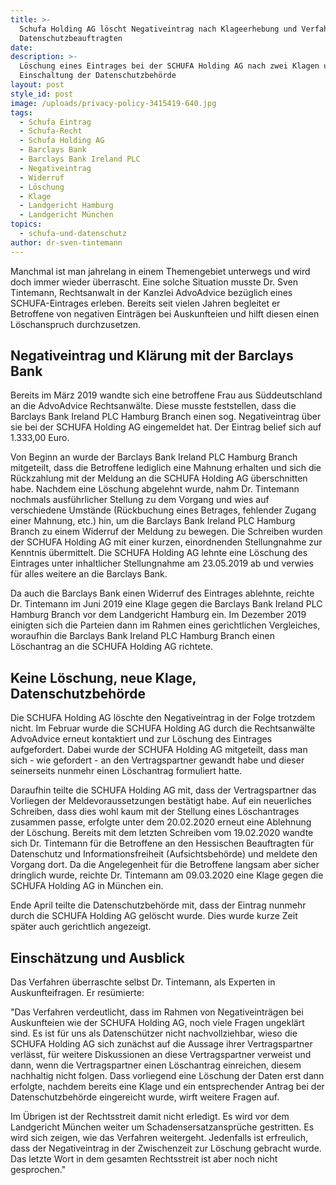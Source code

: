 ```yaml
---
title: >-
  Schufa Holding AG löscht Negativeintrag nach Klageerhebung und Verfahren beim
  Datenschutzbeauftragten
date:
description: >-
  Löschung eines Eintrages bei der SCHUFA Holding AG nach zwei Klagen und
  Einschaltung der Datenschutzbehörde
layout: post
style_id: post
image: /uploads/privacy-policy-3415419-640.jpg
tags:
  - Schufa Eintrag
  - Schufa-Recht
  - Schufa Holding AG
  - Barclays Bank
  - Barclays Bank Ireland PLC
  - Negativeintrag
  - Widerruf
  - Löschung
  - Klage
  - Landgericht Hamburg
  - Landgericht München
topics:
  - schufa-und-datenschutz
author: dr-sven-tintemann
---
```


Manchmal ist man jahrelang in einem Themengebiet unterwegs und wird doch immer wieder überrascht. Eine solche Situation musste Dr. Sven Tintemann, Rechtsanwalt in der Kanzlei AdvoAdvice bezüglich eines SCHUFA-Eintrages erleben. Bereits seit vielen Jahren begleitet er Betroffene von negativen Einträgen bei Auskunfteien und hilft diesen einen Löschanspruch durchzusetzen.&nbsp;

## Negativeintrag und Klärung mit der Barclays Bank

Bereits im März 2019 wandte sich eine betroffene Frau aus Süddeutschland an die AdvoAdvice Rechtsanwälte. Diese musste feststellen, dass die Barclays Bank Ireland PLC Hamburg Branch einen sog. Negativeintrag über sie bei der SCHUFA Holding AG eingemeldet hat. Der Eintrag belief sich auf 1.333,00 Euro.&nbsp;

Von Beginn an wurde der Barclays Bank Ireland PLC Hamburg Branch mitgeteilt, dass die Betroffene lediglich eine Mahnung erhalten und sich die Rückzahlung mit der Meldung an die SCHUFA Holding AG überschnitten habe. Nachdem eine Löschung abgelehnt wurde, nahm Dr. Tintemann nochmals ausführlicher Stellung zu dem Vorgang und wies auf verschiedene Umstände (Rückbuchung eines Betrages, fehlender Zugang einer Mahnung, etc.) hin, um die Barclays Bank Ireland PLC Hamburg Branch zu einem Widerruf der Meldung zu bewegen. Die Schreiben wurden der SCHUFA Holding AG mit einer kurzen, einordnenden Stellungnahme zur Kenntnis übermittelt. Die SCHUFA Holding AG lehnte eine Löschung des Eintrages unter inhaltlicher Stellungnahme am 23.05.2019 ab und verwies für alles weitere an die Barclays Bank.&nbsp;

Da auch die Barclays Bank einen Widerruf des Eintrages ablehnte, reichte Dr. Tintemann im Juni 2019 eine Klage gegen die Barclays Bank Ireland PLC Hamburg Branch vor dem Landgericht Hamburg ein. Im Dezember 2019 einigten sich die Parteien dann im Rahmen eines gerichtlichen Vergleiches, woraufhin die Barclays Bank Ireland PLC Hamburg Branch einen Löschantrag an die SCHUFA Holding AG richtete.

## Keine Löschung, neue Klage, Datenschutzbehörde

Die SCHUFA Holding AG löschte den Negativeintrag in der Folge trotzdem nicht. Im Februar wurde die SCHUFA Holding AG durch die Rechtsanwälte AdvoAdvice erneut kontaktiert und zur Löschung des Eintrages aufgefordert. Dabei wurde der SCHUFA Holding AG mitgeteilt, dass man sich - wie gefordert - an den Vertragspartner gewandt habe und dieser seinerseits nunmehr einen Löschantrag formuliert hatte.&nbsp;

Daraufhin teilte die SCHUFA Holding AG mit, dass der Vertragspartner das Vorliegen der Meldevoraussetzungen bestätigt habe. Auf ein neuerliches Schreiben, dass dies wohl kaum mit der Stellung eines Löschantrages zusammen passe, erfolgte unter dem 20.02.2020 erneut eine Ablehnung der Löschung. Bereits mit dem letzten Schreiben vom 19.02.2020 wandte sich Dr. Tintemann für die Betroffene an den Hessischen Beauftragten für Datenschutz und Informationsfreiheit (Aufsichtsbehörde) und meldete den Vorgang dort. Da die Angelegenheit für die Betroffene langsam aber sicher dringlich wurde, reichte Dr. Tintemann am 09.03.2020 eine Klage gegen die SCHUFA Holding AG in München ein.

Ende April teilte die Datenschutzbehörde mit, dass der Eintrag nunmehr durch die SCHUFA Holding AG gelöscht wurde. Dies wurde kurze Zeit später auch gerichtlich angezeigt.

## Einschätzung und Ausblick

Das Verfahren überraschte selbst Dr. Tintemann, als Experten in Auskunfteifragen. Er resümierte:

"Das Verfahren verdeutlicht, dass im Rahmen von Negativeinträgen bei Auskunfteien wie der SCHUFA Holding AG, noch viele Fragen ungeklärt sind. Es ist für uns als Datenschützer nicht nachvollziehbar, wieso die SCHUFA Holding AG sich zunächst auf die Aussage ihrer Vertragspartner verlässt, für weitere Diskussionen an diese Vertragspartner verweist und dann, wenn die Vertragspartner einen Löschantrag einreichen, diesem nachhaltig nicht folgen. Dass vorliegend eine Löschung der Daten erst dann erfolgte, nachdem bereits eine Klage und ein entsprechender Antrag bei der Datenschutzbehörde eingereicht wurde, wirft weitere Fragen auf.

Im Übrigen ist der Rechtsstreit damit nicht erledigt. Es wird vor dem Landgericht München weiter um Schadensersatzansprüche gestritten. Es wird sich zeigen, wie das Verfahren weitergeht. Jedenfalls ist erfreulich, dass der Negativeintrag in der Zwischenzeit zur Löschung gebracht wurde. Das letzte Wort in dem gesamten Rechtsstreit ist aber noch nicht gesprochen."

&nbsp;